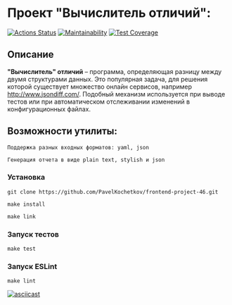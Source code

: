 # Проект "Вычислитель отличий":
[![Actions Status](https://github.com/PavelKochetkov/frontend-project-46/actions/workflows/hexlet-check.yml/badge.svg)](https://github.com/PavelKochetkov/frontend-project-46/actions)
[![Maintainability](https://api.codeclimate.com/v1/badges/ff9eb981390a8278255b/maintainability)](https://codeclimate.com/github/PavelKochetkov/frontend-project-46/maintainability)
[![Test Coverage](https://api.codeclimate.com/v1/badges/ff9eb981390a8278255b/test_coverage)](https://codeclimate.com/github/PavelKochetkov/frontend-project-46/test_coverage)

## Описание
__"Вычислитель" отличий__ – программа, определяющая разницу между двумя структурами данных. Это популярная задача, для решения которой существует множество онлайн сервисов, например http://www.jsondiff.com/. Подобный механизм используется при выводе тестов или при автоматическом отслеживании изменений в конфигурационных файлах.

## Возможности утилиты:
```
Поддержка разных входных форматов: yaml, json
```
```
Генерация отчета в виде plain text, stylish и json
```
### Установка

```
git clone https://github.com/PavelKochetkov/frontend-project-46.git
```

```
make install
```
```
make link
```
### Запуск тестов
```
make test
```
### Запуск ESLint
```
make lint
```

[![asciicast](https://asciinema.org/a/8dGY7KJw7YnRNGjueqpUXlK2v.svg)](https://asciinema.org/a/8dGY7KJw7YnRNGjueqpUXlK2v)